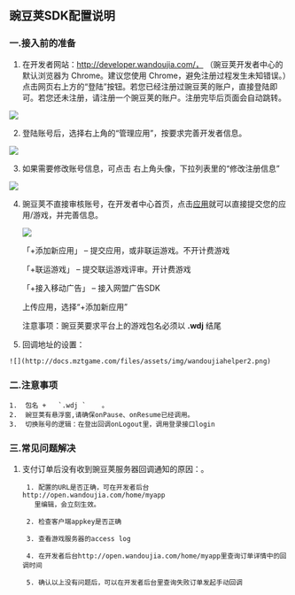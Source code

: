 
 ## 豌豆荚SDK配置说明

 ###  一.接入前的准备

  1. 在开发者网站：http://developer.wandoujia.com/，
  （豌豆荚开发者中心的默认浏览器为 Chrome。建议您使用 Chrome，避免注册过程发生未知错误。）点击网页右上方的“登陆”按钮。若您已经注册过豌豆荚的账户，直接登陆即可。若您还未注册，请注册一个豌豆荚的账户。注册完毕后页面会自动跳转。

   ![](http://docs.mztgame.com/files/assets/img/wdj01.png)

  2. 登陆账号后，选择右上角的“管理应用”，按要求完善开发者信息。

  ![](http://docs.mztgame.com/files/assets/img/wdj02.png)

  3. 如果需要修改账号信息，可点击 右上角头像，下拉列表里的“修改注册信息”

  ![](http://docs.mztgame.com/files/assets/img/wdj03.png)

  4. 豌豆荚不直接审核账号，在开发者中心首页，点击[应用](http://open.wandoujia.com/home/myapp)就可以直接提交您的应用/游戏，并完善信息。

        ![](http://docs.mztgame.com/files/assets/img/wandoujiahelper1.png)

        「+添加新应用」 – 提交应用，或非联运游戏。不开计费游戏

        「+联运游戏」 – 提交联运游戏评审。开计费游戏

        「+接入移动广告」 – 接入网盟广告SDK

        上传应用，选择“+添加新应用”

        注意事项：豌豆荚要求平台上的游戏包名必须以 **.wdj** 结尾

  5. 回调地址的设置：

    ![](http://docs.mztgame.com/files/assets/img/wandoujiahelper2.png)

###  二.注意事项

    1.  包名 +   `.wdj `    。
    2.  豌豆荚有悬浮窗,请确保onPause、onResume已经调用。
    3.  切换账号的逻辑：在登出回调onLogout里，调用登录接口login

### 三.常见问题解决

   1. 支付订单后没有收到豌豆荚服务器回调通知的原因：。

           1. 配置的URL是否正确，可在开发者后台http://open.wandoujia.com/home/myapp
             里编辑，会立刻生效。

           2. 检查客户端appkey是否正确

           3. 查看游戏服务器的access log

           4. 在开发者后台http://open.wandoujia.com/home/myapp里查询订单详情中的回调时间

           5. 确认以上没有问题后，可以在开发者后台里查询失败订单发起手动回调
